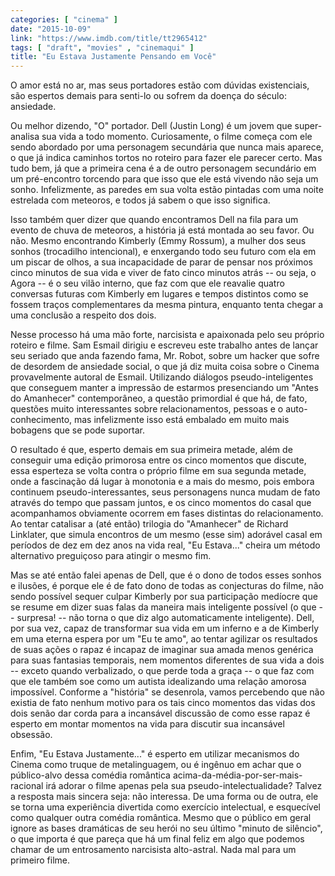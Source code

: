 ```yaml
---
categories: [ "cinema" ]
date: "2015-10-09"
link: "https://www.imdb.com/title/tt2965412"
tags: [ "draft", "movies" , "cinemaqui" ]
title: "Eu Estava Justamente Pensando em Você"
---
```

O amor está no ar, mas seus portadores estão com dúvidas existenciais, são espertos demais para senti-lo ou sofrem da doença do século: ansiedade.

Ou melhor dizendo, "O" portador. Dell (Justin Long) é um jovem que super-analisa sua vida a todo momento. Curiosamente, o filme começa com ele sendo abordado por uma personagem secundária que nunca mais aparece, o que já indica caminhos tortos no roteiro para fazer ele parecer certo. Mas tudo bem, já que a primeira cena é a de outro personagem secundário em um pré-encontro torcendo para que isso que ele está vivendo não seja um sonho. Infelizmente, as paredes em sua volta estão pintadas com uma noite estrelada com meteoros, e todos já sabem o que isso significa.

Isso também quer dizer que quando encontramos Dell na fila para um evento de chuva de meteoros, a história já está montada ao seu favor. Ou não. Mesmo encontrando Kimberly (Emmy Rossum), a mulher dos seus sonhos (trocadilho intencional), e enxergando todo seu futuro com ela em um piscar de olhos, a sua incapacidade de parar de pensar nos próximos cinco minutos de sua vida e viver de fato cinco minutos atrás -- ou seja, o Agora -- é o seu vilão interno, que faz com que ele reavalie quatro conversas futuras com Kimberly em lugares e tempos distintos como se fossem traços complementares da mesma pintura, enquanto tenta chegar a uma conclusão a respeito dos dois.

Nesse processo há uma mão forte, narcisista e apaixonada pelo seu próprio roteiro e filme. Sam Esmail dirigiu e escreveu este trabalho antes de lançar seu seriado que anda fazendo fama, Mr. Robot, sobre um hacker que sofre de desordem de ansiedade social, o que já diz muita coisa sobre o Cinema provavelmente autoral de Esmail. Utilizando diálogos pseudo-inteligentes que conseguem manter a impressão de estarmos presenciando um "Antes do Amanhecer" contemporâneo, a questão primordial é que há, de fato, questões muito interessantes sobre relacionamentos, pessoas e o auto-conhecimento, mas infelizmente isso está embalado em muito mais bobagens que se pode suportar.

O resultado é que, esperto demais em sua primeira metade, além de conseguir uma edição primorosa entre os cinco momentos que discute, essa esperteza se volta contra o próprio filme em sua segunda metade, onde a fascinação dá lugar à monotonia e a mais do mesmo, pois embora continuem pseudo-interessantes, seus personagens nunca mudam de fato através do tempo que passam juntos, e os cinco momentos do casal que acompanhamos obviamente ocorrem em fases distintas do relacionamento. Ao tentar catalisar a (até então) trilogia do "Amanhecer" de Richard Linklater, que simula encontros de um mesmo (esse sim) adorável casal em períodos de dez em dez anos na vida real, "Eu Estava..." cheira um método alternativo preguiçoso para atingir o mesmo fim.

Mas se até então falei apenas de Dell, que é o dono de todos esses sonhos e ilusões, é porque ele é de fato dono de todas as conjecturas do filme, não sendo possível sequer culpar Kimberly por sua participação medíocre que se resume em dizer suas falas da maneira mais inteligente possível (o que -- surpresa! -- não torna o que diz algo automaticamente inteligente). Dell, por sua vez, capaz de transformar sua vida em um inferno e a de Kimberly em uma eterna espera por um "Eu te amo", ao tentar agilizar os resultados de suas ações o rapaz é incapaz de imaginar sua amada menos genérica para suas fantasias temporais, nem momentos diferentes de sua vida a dois -- exceto quando verbalizado, o que perde toda a graça -- o que faz com que ele também soe como um autista idealizando uma relação amorosa impossível. Conforme a "história" se desenrola, vamos percebendo que não existia de fato nenhum motivo para os tais cinco momentos das vidas dos dois senão dar corda para a incansável discussão de como esse rapaz é esperto em montar momentos na vida para discutir sua incansável obsessão.

Enfim, "Eu Estava Justamente..." é esperto em utilizar mecanismos do Cinema como truque de metalinguagem, ou é ingênuo em achar que o público-alvo dessa comédia romântica acima-da-média-por-ser-mais-racional irá adorar o filme apenas pela sua pseudo-intelectualidade? Talvez a resposta mais sincera seja: não interessa. De uma forma ou de outra, ele se torna uma experiência divertida como exercício intelectual, e esquecível como qualquer outra comédia romântica. Mesmo que o público em geral ignore as bases dramáticas de seu herói no seu último "minuto de silêncio", o que importa é que pareça que há um final feliz em algo que podemos chamar de um entrosamento narcisista alto-astral. Nada mal para um primeiro filme.

